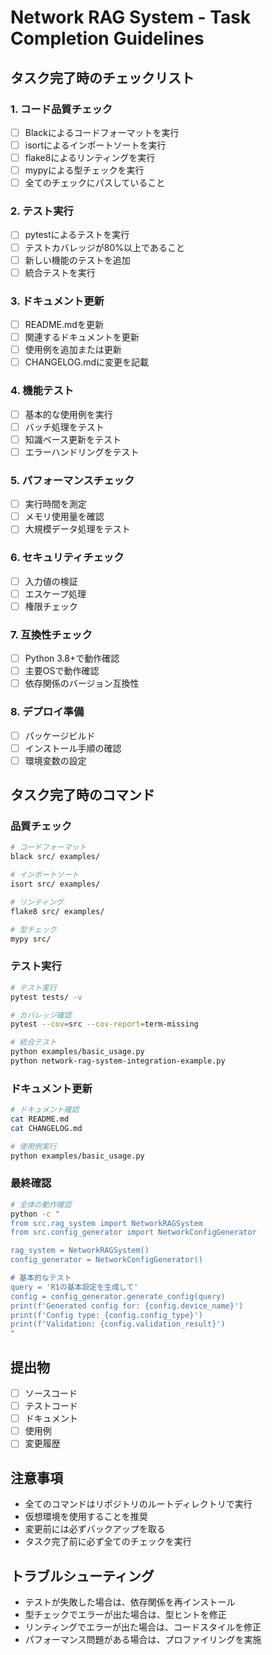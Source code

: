 



# Network RAG System - Task Completion Guidelines

## タスク完了時のチェックリスト

### 1. コード品質チェック
- [ ] Blackによるコードフォーマットを実行
- [ ] isortによるインポートソートを実行
- [ ] flake8によるリンティングを実行
- [ ] mypyによる型チェックを実行
- [ ] 全てのチェックにパスしていること

### 2. テスト実行
- [ ] pytestによるテストを実行
- [ ] テストカバレッジが80%以上であること
- [ ] 新しい機能のテストを追加
- [ ] 統合テストを実行

### 3. ドキュメント更新
- [ ] README.mdを更新
- [ ] 関連するドキュメントを更新
- [ ] 使用例を追加または更新
- [ ] CHANGELOG.mdに変更を記載

### 4. 機能テスト
- [ ] 基本的な使用例を実行
- [ ] バッチ処理をテスト
- [ ] 知識ベース更新をテスト
- [ ] エラーハンドリングをテスト

### 5. パフォーマンスチェック
- [ ] 実行時間を測定
- [ ] メモリ使用量を確認
- [ ] 大規模データ処理をテスト

### 6. セキュリティチェック
- [ ] 入力値の検証
- [ ] エスケープ処理
- [ ] 権限チェック

### 7. 互換性チェック
- [ ] Python 3.8+で動作確認
- [ ] 主要OSで動作確認
- [ ] 依存関係のバージョン互換性

### 8. デプロイ準備
- [ ] パッケージビルド
- [ ] インストール手順の確認
- [ ] 環境変数の設定

## タスク完了時のコマンド

### 品質チェック
```bash
# コードフォーマット
black src/ examples/

# インポートソート
isort src/ examples/

# リンティング
flake8 src/ examples/

# 型チェック
mypy src/
```

### テスト実行
```bash
# テスト実行
pytest tests/ -v

# カバレッジ確認
pytest --cov=src --cov-report=term-missing

# 統合テスト
python examples/basic_usage.py
python network-rag-system-integration-example.py
```

### ドキュメント更新
```bash
# ドキュメント確認
cat README.md
cat CHANGELOG.md

# 使用例実行
python examples/basic_usage.py
```

### 最終確認
```bash
# 全体の動作確認
python -c "
from src.rag_system import NetworkRAGSystem
from src.config_generator import NetworkConfigGenerator

rag_system = NetworkRAGSystem()
config_generator = NetworkConfigGenerator()

# 基本的なテスト
query = 'R1の基本設定を生成して'
config = config_generator.generate_config(query)
print(f'Generated config for: {config.device_name}')
print(f'Config type: {config.config_type}')
print(f'Validation: {config.validation_result}')
"
```

## 提出物
- [ ] ソースコード
- [ ] テストコード
- [ ] ドキュメント
- [ ] 使用例
- [ ] 変更履歴

## 注意事項
- 全てのコマンドはリポジトリのルートディレクトリで実行
- 仮想環境を使用することを推奨
- 変更前には必ずバックアップを取る
- タスク完了前に必ず全てのチェックを実行

## トラブルシューティング
- テストが失敗した場合は、依存関係を再インストール
- 型チェックでエラーが出た場合は、型ヒントを修正
- リンティングでエラーが出た場合は、コードスタイルを修正
- パフォーマンス問題がある場合は、プロファイリングを実施



